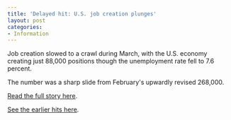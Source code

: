 ```yaml
---
title: 'Delayed hit: U.S. job creation plunges'
layout: post
categories:
- Information
---
```


Job creation slowed to a crawl during March, with the U.S. economy creating just 88,000 positions though the unemployment rate fell to 7.6 percent.  
  
The number was a sharp slide from February's upwardly revised 268,000.

[Read the full story here](https://www.cnbc.com/id/100618938).

[See the earlier hits here](https://www.gregraven.us/2013/04/04/the-hits-just-keep-on-comin/ "The hits just keep on comin'").